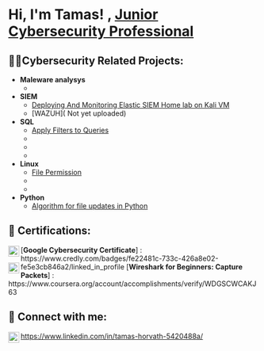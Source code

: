 <h1>Hi, I'm Tamas! , <a href="https://www.linkedin.com/in/tamas-horvath-5420488a/"> Junior Cybersecurity Professional</a>
<h2>👨‍💻Cybersecurity Related Projects:</h2>

- <b>Maleware analysys</b>
  - []()
- <b>SIEM</b>
  - [Deploying And Monitoring Elastic SIEM Home lab on Kali VM](https://drive.google.com/file/d/1dlSFzUPWi6_oC9n-aMmJcjRxaRcBQYwg/view?usp=sharing)
  - [WAZUH]( Not yet uploaded) 
- <b>SQL</b>
  - [Apply Filters to Queries](https://drive.google.com/file/d/1UDaTnL624KwOCqkx0lDL65VVogn8Llna/view?usp=sharing)
  - []()
  - []()
  - []()
- <b>Linux</b>
  - [File Permission](https://drive.google.com/file/d/1kKF1lljDzcABtZCP46CRq3KR_43qSvi1/view?usp=sharing)
  - []()
  - []()
- <b>Python</b>
  - [Algorithm for file updates in Python](https://drive.google.com/file/d/1YISv4m0DKkujo5n15_Cj1D7lnkrfQtuM/view?usp=sharing)

<h2>📄 Certifications:</h2>

  <img align="left" alt="TamasH | Googlecert." width="22px" src="https://images.credly.com/images/0bf0f2da-a699-4c82-82e2-56dcf1f2e1c7/image.png" />
  [<b>Google Cybersecurity Certificate</b>] : https://www.credly.com/badges/fe22481c-733c-426a8e02-fe5e3cb846a2/linked_in_profile
  
<img align="left" alt="TamasH | Googlecert2." width="22px" src="https://d3njjcbhbojbot.cloudfront.net/api/utilities/v1/imageproxy/http://coursera-university-assets.s3.amazonaws.com/89/a0db8f3ea3417ca90d4f3a4ca1d73e/coursera-projectnetwork-purplesquare.png?auto=format%2Ccompress&dpr=2&w=80&h=80" /> 
  [<b>Wireshark for Beginners: Capture Packets</b>] : https://www.coursera.org/account/accomplishments/verify/WDGSCWCAKJ63

 
      

   
  
  






<h2> 🤳 Connect with me:</h2>

<img align="left" alt="TamasH | LinkedIn" width="22px" src="https://cdn.jsdelivr.net/npm/simple-icons@v3/icons/linkedin.svg" />https://www.linkedin.com/in/tamas-horvath-5420488a/





